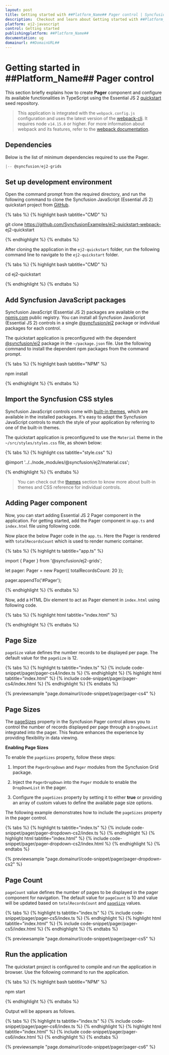 ```yaml
---
layout: post
title: Getting started with ##Platform_Name## Pager control | Syncfusion
description:  Checkout and learn about Getting started with ##Platform_Name## Pager control of Syncfusion Essential JS 2 and more details.
platform: ej2-javascript
control: Getting started 
publishingplatform: ##Platform_Name##
documentation: ug
domainurl: ##DomainURL##
---
```


# Getting started in ##Platform_Name## Pager control

This section briefly explains how to create **Pager** component and configure its available functionalities in TypeScript using the Essential JS 2 [quickstart](https://github.com/SyncfusionExamples/ej2-quickstart-webpack-) seed repository.

> This application is integrated with the `webpack.config.js` configuration and uses the latest version of the [webpack-cli](https://webpack.js.org/api/cli/#commands). It requires node `v14.15.0` or higher. For more information about webpack and its features, refer to the [webpack documentation](https://webpack.js.org/guides/getting-started/).

## Dependencies

Below is the list of minimum dependencies required to use the Pager.

```javascript
|-- @syncfusion/ej2-grids
```

## Set up development environment

Open the command prompt from the required directory, and run the following command to clone the Syncfusion JavaScript (Essential JS 2) quickstart project from [GitHub](https://github.com/SyncfusionExamples/ej2-quickstart-webpack-).

{% tabs %}
{% highlight bash tabtitle="CMD" %}

git clone https://github.com/SyncfusionExamples/ej2-quickstart-webpack- ej2-quickstart

{% endhighlight %}
{% endtabs %}

After cloning the application in the `ej2-quickstart` folder, run the following command line to navigate to the `ej2-quickstart` folder.

{% tabs %}
{% highlight bash tabtitle="CMD" %}

cd ej2-quickstart

{% endhighlight %}
{% endtabs %}

## Add Syncfusion JavaScript packages

Syncfusion JavaScript (Essential JS 2) packages are available on the [npmjs.com](https://www.npmjs.com/~syncfusionorg) public registry. You can install all Syncfusion JavaScript (Essential JS 2) controls in a single [@syncfusion/ej2](https://www.npmjs.com/package/@syncfusion/ej2) package or individual packages for each control.

The quickstart application is preconfigured with the dependent [@syncfusion/ej2](https://www.npmjs.com/package/@syncfusion/ej2) package in the `~/package.json` file. Use the following command to install the dependent npm packages from the command prompt.

{% tabs %}
{% highlight bash tabtitle="NPM" %}

npm install

{% endhighlight %}
{% endtabs %}

## Import the Syncfusion CSS styles

Syncfusion JavaScript controls come with [built-in themes](https://ej2.syncfusion.com/documentation/appearance/theme/), which are available in the installed packages. It's easy to adapt the Syncfusion JavaScript controls to match the style of your application by referring to one of the built-in themes.

The quickstart application is preconfigured to use the `Material` theme in the `~/src/styles/styles.css` file, as shown below: 

{% tabs %}
{% highlight css tabtitle="style.css" %}

@import '../../node_modules/@syncfusion/ej2/material.css';

{% endhighlight %}
{% endtabs %}

> You can check out the [themes](https://ej2.syncfusion.com/documentation/appearance/theme/) section to know more about built-in themes and CSS reference for individual controls.

## Adding Pager component

Now, you can start adding Essential JS 2 Pager component in the application. For getting started, add the Pager component in `app.ts` and `index.html` file using following code.

Now place the below Pager code in the `app.ts`. Here the Pager is rendered with `totalRecordsCount` which is used to render numeric container.

{% tabs %}
{% highlight ts tabtitle="app.ts" %}

import { Pager } from '@syncfusion/ej2-grids';

let pager: Pager = new Pager({ totalRecordsCount: 20 });

pager.appendTo('#Pager');

{% endhighlight %}
{% endtabs %}

Now, add a HTML Div element to act as Pager element in `index.html` using following code.

{% tabs %}
{% highlight html tabtitle="index.html" %}

<!DOCTYPE html>
<html lang="en">

<head>
    <title>Essential JS 2</title>
    <meta charset="utf-8" />
    <meta name="viewport" content="width=device-width, initial-scale=1.0, user-scalable=no" />
    <meta name="description" content="Essential JS 2" />
    <meta name="author" content="Syncfusion" />
    <link rel="shortcut icon" href="resources/favicon.ico" />
    <link href="https://maxcdn.bootstrapcdn.com/bootstrap/3.3.7/css/bootstrap.min.css" rel="stylesheet" />
</head>

<body>
    <!--Element which will render as Pager-->
    <div id="Pager"></div>
</body>

</html>

{% endhighlight %}
{% endtabs %}

## Page Size

`pageSize` value defines the number records to be displayed per page. The default value for the `pageSize` is 12.

{% tabs %}
{% highlight ts tabtitle="index.ts" %}
{% include code-snippet/pager/pager-cs4/index.ts %}
{% endhighlight %}
{% highlight html tabtitle="index.html" %}
{% include code-snippet/pager/pager-cs4/index.html %}
{% endhighlight %}
{% endtabs %}
          
{% previewsample "page.domainurl/code-snippet/pager/pager-cs4" %}

## Page Sizes

The [pageSizes](https://ej2.syncfusion.com/documentation/api/pager#pagesizes) property in the Syncfusion Pager control allows you to control the number of records displayed per page through a `DropDownList` integrated into the pager. This feature enhances the experience by providing flexibility in data viewing.

**Enabling Page Sizes**

To enable the `pageSizes` property, follow these steps:

1. Import the `PagerDropDown` and `Pager` modules from the Syncfusion Grid package.

2. Inject the `PagerDropDown` into the `Pager` module to enable the `DropDownList` in the pager.

3. Configure the `pageSizes` property by setting it to either **true** or providing an array of custom values to define the available page size options.

The following example demonstrates how to include the `pageSizes` property in the pager control.

{% tabs %}
{% highlight ts tabtitle="index.ts" %}
{% include code-snippet/pager/pager-dropdown-cs2/index.ts %}
{% endhighlight %}
{% highlight html tabtitle="index.html" %}
{% include code-snippet/pager/pager-dropdown-cs2/index.html %}
{% endhighlight %}
{% endtabs %}
          
{% previewsample "page.domainurl/code-snippet/pager/pager-dropdown-cs2" %}

## Page Count

`pageCount` value defines the number of pages to be displayed in the pager component for navigation. The default value for `pageCount` is 10 and value will be updated based on `totalRecordsCount` and [`pageSize`](#pagesize) values.

{% tabs %}
{% highlight ts tabtitle="index.ts" %}
{% include code-snippet/pager/pager-cs5/index.ts %}
{% endhighlight %}
{% highlight html tabtitle="index.html" %}
{% include code-snippet/pager/pager-cs5/index.html %}
{% endhighlight %}
{% endtabs %}
          
{% previewsample "page.domainurl/code-snippet/pager/pager-cs5" %}

## Run the application

The quickstart project is configured to compile and run the application in browser. Use the following command to run the application.

{% tabs %}
{% highlight bash tabtitle="NPM" %}

npm start

{% endhighlight %}
{% endtabs %}

Output will be appears as follows.

{% tabs %}
{% highlight ts tabtitle="index.ts" %}
{% include code-snippet/pager/pager-cs6/index.ts %}
{% endhighlight %}
{% highlight html tabtitle="index.html" %}
{% include code-snippet/pager/pager-cs6/index.html %}
{% endhighlight %}
{% endtabs %}
          
{% previewsample "page.domainurl/code-snippet/pager/pager-cs6" %}